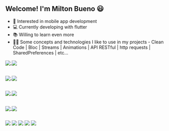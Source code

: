## Welcome! I'm Milton Bueno 😃

- 👀 Interested in mobile app development
- 💻 Currently developing with flutter
- 📚 Willing to learn even more
- 👨‍💻 Some concepts and technologies I like to use in my projects - Clean Code | Bloc | Streams | Animations | API RESTful | http requests | SharedPreferences | etc...

<a href="https://github.com/MiltonBueno/github-readme-stats">
  <img align="center" src="https://github-readme-stats.vercel.app/api?username=MiltonBueno&count_private=true&hide=contribs&show_icons=true&theme=default&bg_color=45,A1C0DC,B19CD9" />
</a>
<a href="https://github.com/MiltonBueno/github-readme-stats">
  <img align="center" src="https://github-readme-stats.vercel.app/api/top-langs/?username=MiltonBueno&layout=compact&theme=default&bg_color=45,B19CD9,A1C0DC" />
</a>

##

<a href="https://github.com/MiltonBueno/github-readme-stats">
  <img align="center" src="https://github-readme-stats.vercel.app/api?username=MiltonBueno&count_private=true&hide=contribs&show_icons=true&theme=graywhite" />
</a>
<a href="https://github.com/MiltonBueno/github-readme-stats">
  <img align="center" src="https://github-readme-stats.vercel.app/api/top-langs/?username=MiltonBueno&layout=compact&theme=graywhite" />
</a>

##

<a href="https://github.com/MiltonBueno/github-readme-stats">
  <img align="center" src="https://github-readme-stats.vercel.app/api?username=MiltonBueno&count_private=true&hide=contribs&show_icons=true&theme=graywhite&bg_color=00000000" />
</a>
<a href="https://github.com/MiltonBueno/github-readme-stats">
  <img align="center" src="https://github-readme-stats.vercel.app/api/top-langs/?username=MiltonBueno&layout=compact&theme=graywhite&bg_color=00000000" />
</a>

##

<a href="https://github.com/MiltonBueno/github-readme-stats">
  <img align="center" src="https://github-readme-stats.vercel.app/api?username=MiltonBueno&count_private=true&hide=contribs&show_icons=true&theme=transparent" />
</a>
<a href="https://github.com/MiltonBueno/github-readme-stats">
  <img align="center" src="https://github-readme-stats.vercel.app/api/top-langs/?username=MiltonBueno&layout=compact&theme=transparent" />
</a>

##

<div>
  <a href="https://github.com/MiltonBueno" target="_blank"><img src="https://img.shields.io/badge/GitHub-100000?style=for-the-badge&logo=github&logoColor=white" target="_blank"></a>
  <a href="https://stackoverflow.com/users/16593992/milton-bueno" target="_blank"><img src="https://img.shields.io/badge/Stack_Overflow-FE7A16?style=for-the-badge&logo=stack-overflow&logoColor=white" target="_blank"></a>
  <a href="https://play.google.com/store/apps/developer?id=MiltonJunior" target="_blank"><img src="https://img.shields.io/badge/Google_Play-414141?style=for-the-badge&logo=google-play&logoColor=white" target="_blank"></a>
  <a href="https://www.linkedin.com/in/milton-bueno-911951159" target="_blank"><img src="https://img.shields.io/badge/LinkedIn-0077B5?style=for-the-badge&logo=linkedin&logoColor=white" target="_blank"></a>
  <a href="mailto:miltonjunior17@gmail.com" target="_blank"><img src="https://img.shields.io/badge/Gmail-D14836?style=for-the-badge&logo=gmail&logoColor=white" target="_blank"></a>
</div>

<!---
MiltonBueno/MiltonBueno is a ✨ special ✨ repository because its `README.md` (this file) appears on your GitHub profile.
You can click the Preview link to take a look at your changes.
--->
